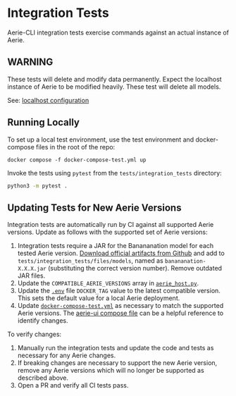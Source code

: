 # Integration Tests

Aerie-CLI integration tests exercise commands against an actual instance of Aerie.

## WARNING

These tests will delete and modify data permanently. Expect the localhost instance of Aerie to be modified heavily. These test will delete all models.

See: [localhost configuration](files/configuration/localhost_config.json)

## Running Locally

To set up a local test environment, use the test environment and docker-compose files in the root of the repo:

```
docker compose -f docker-compose-test.yml up
```

Invoke the tests using `pytest` from the `tests/integration_tests` directory:

```sh
python3 -m pytest .
```

## Updating Tests for New Aerie Versions

Integration tests are automatically run by CI against all supported Aerie versions. Update as follows with the supported set of Aerie versions:

1. Integration tests require a JAR for the Banananation model for each tested Aerie version. [Download official artifacts from Github](https://github.com/NASA-AMMOS/aerie/packages/1171106/versions) and add to `tests/integration_tests/files/models`, named as `banananation-X.X.X.jar` (substituting the correct version number). Remove outdated JAR files.
2. Update the `COMPATIBLE_AERIE_VERSIONS` array in [`aerie_host.py`](../../src/aerie_cli/aerie_host.py).
3. Update the [`.env`](../../.env) file `DOCKER_TAG` value to the latest compatible version. This sets the default value for a local Aerie deployment.
4. Update [`docker-compose-test.yml`](../../docker-compose-test.yml) as necessary to match the supported Aerie versions. The [aerie-ui compose file](https://github.com/NASA-AMMOS/aerie-ui/blob/develop/docker-compose-test.yml) can be a helpful reference to identify changes.

To verify changes:

1. Manually run the integration tests and update the code and tests as necessary for any Aerie changes.
2. If breaking changes are necessary to support the new Aerie version, remove any Aerie versions which will no longer be supported as described above.
3. Open a PR and verify all CI tests pass.
